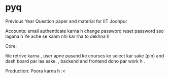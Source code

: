 # pyq
Previous Year Question paper and material for IIT Jodhpur

Accounts:
email authenticate karna h
change password
reset password
sso lagana h
Ye ache se kaam nhi kar rha to dekhna h



Core:

file retrive karna ,
user apne pasand ke courses ko select kar sake (pin) and dash board par laa sake. ,
backend and frontend dono par work h .


Production: Poora karna h :<



